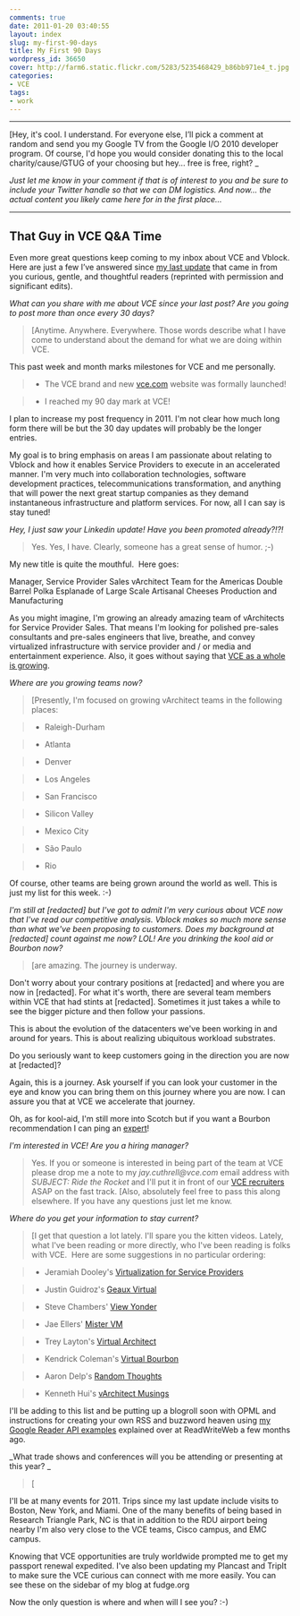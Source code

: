 ```yaml
---
comments: true
date: 2011-01-20 03:40:55
layout: index
slug: my-first-90-days
title: My First 90 Days
wordpress_id: 36650
cover: http://farm6.static.flickr.com/5283/5235468429_b86bb971e4_t.jpg
categories:
- VCE
tags:
- work
---
```


* * *



[Hey, it's cool.  I understand.   For everyone else, I’ll pick a comment at random and send you my Google TV from the Google I/O 2010 developer program. Of course, I'd hope you would consider donating this to the local charity/cause/GTUG of your choosing but hey... free is free, right? _

_Just let me know in your comment if that is of interest to you and be sure to include your Twitter handle so that we can DM logistics. And now… the actual content you likely came here for in the first place…_



* * *





## That Guy in VCE Q&A Time


Even more great questions keep coming to my inbox about VCE and Vblock.  Here are just a few I’ve answered since [my last update](http://fudge.org/my-first-60-days/) that came in from you curious, gentle, and thoughtful readers (reprinted with permission and significant edits).

_What can you share with me about VCE since your last post? Are you going to post more than once every 30 days?_


> [Anytime. Anywhere. Everywhere. Those words describe what I have come to understand about the demand for what we are doing within VCE.

This past week and month marks milestones for VCE and me personally.

> 
> 
	
>   * The VCE brand and new [vce.com](http://vce.com) website was formally launched!
> 
	
>   * I reached my 90 day mark at VCE!
> 

I plan to increase my post frequency in 2011. I'm not clear how much long form there will be but the 30 day updates will probably be the longer entries.

My goal is to bring emphasis on areas I am passionate about relating to Vblock and how it enables Service Providers to execute in an accelerated manner. I'm very much into collaboration technologies, software development practices, telecommunications transformation, and anything that will power the next great startup companies as they demand instantaneous infrastructure and platform services. For now, all I can say is stay tuned!




_Hey, I just saw your Linkedin update! Have you been promoted already?!?!_


> Yes. Yes, I have. Clearly, someone has a great sense of humor. ;-)

My new title is quite the mouthful.  Here goes:

Manager, Service Provider Sales vArchitect Team for the Americas Double Barrel Polka Esplanade of Large Scale Artisanal Cheeses Production and Manufacturing

As you might imagine, I'm growing an already amazing team of vArchitects for Service Provider Sales. That means I'm looking for polished pre-sales consultants and pre-sales engineers that live, breathe, and convey virtualized infrastructure with service provider and / or media and entertainment experience. Also, it goes without saying that [VCE as a whole is growing](http://vce.com/careers/).


_Where are you growing teams now?_


> [Presently, I'm focused on growing vArchitect teams in the following places:

> 
> 
	
>   * Raleigh-Durham
> 
	
>   * Atlanta
> 
	
>   * Denver
> 
	
>   * Los Angeles
> 
	
>   * San Francisco
> 
	
>   * Silicon Valley
> 
	
>   * Mexico City
> 
	
>   * São Paulo
> 
	
>   * Rio
> 

Of course, other teams are being grown around the world as well.  This is just my list for this week. :-)


_I'm still at [redacted] but I've got to admit I'm very curious about VCE now that I've read our competitive analysis. Vblock makes so much more sense than what we've been proposing to customers. Does my background at [redacted] count against me now? LOL! Are you drinking the kool aid or Bourbon now?_


> [are amazing. The journey is underway.

Don't worry about your contrary positions at [redacted] and where you are now in [redacted]. For what it's worth, there are several team members within VCE that had stints at [redacted]. Sometimes it just takes a while to see the bigger picture and then follow your passions.

This is about the evolution of the datacenters we've been working in and around for years. This is about realizing ubiquitous workload substrates.

Do you seriously want to keep customers going in the direction you are now at [redacted]?

Again, this is a journey. Ask yourself if you can look your customer in the eye and know you can bring them on this journey where you are now. I can assure you that at VCE we accelerate that journey.

Oh, as for kool-aid, I'm still more into Scotch but if you want a Bourbon recommendation I can ping an [expert](http://kendrickcoleman.com)!


_I'm interested in VCE! Are you a hiring manager?_


> Yes. If you or someone is interested in being part of the team at VCE please drop me a note to my _jay.cuthrell@vce.com_ email address with _SUBJECT: Ride the Rocket_ and I'll put it in front of our [VCE recruiters](http://vce.com/careers/) ASAP on the fast track. [Also, absolutely feel free to pass this along elsewhere. If you have any questions just let me know.


_Where do you get your information to stay current?_


> [I get that question a lot lately. I'll spare you the kitten videos.  Lately, what I've been reading or more directly, who I've been reading is folks with VCE.  Here are some suggestions in no particular ordering:

> 
> 
	
>   * Jeramiah Dooley's [Virtualization for Service Providers](http://vmforsp.typepad.com)
> 
	
>   * Justin Guidroz's [Geaux Virtual](http://geauxvirtual.wordpress.com)
> 
	
>   * Steve Chambers' [View Yonder](http://viewyonder.com)
> 
	
>   * Jae Ellers' [Mister VM](http://blog.mr-vm.com)
> 
	
>   * Trey Layton's [Virtual Architect](http://virtual-architect.com)
> 
	
>   * Kendrick Coleman's [Virtual Bourbon](http://kendrickcoleman.com)
> 
	
>   * Aaron Delp's [Random Thoughts](http://blog.aarondelp.com)
> 
	
>   * Kenneth Hui's [vArchitect Musings](http://varchitectmusings.wordpress.com)
> 

I'll be adding to this list and be putting up a blogroll soon with OPML and instructions for creating your own RSS and buzzword heaven using [my Google Reader API examples](http://www.readwriteweb.com/hack/2010/09/tracking-the-buzz-in-google-re.php) explained over at ReadWriteWeb a few months ago.


_What trade shows and conferences will you be attending or presenting at this year? _


> [

I'll be at many events for 2011. Trips since my last update include visits to Boston, New York, and Miami. One of the many benefits of being based in Research Triangle Park, NC is that in addition to the RDU airport being nearby I'm also very close to the VCE teams, Cisco campus, and EMC campus.

Knowing that VCE opportunities are truly worldwide prompted me to get my passport renewal expedited. I've also been updating my Plancast and TripIt to make sure the VCE curious can connect with me more easily.  You can see these on the sidebar of my blog at fudge.org

Now the only question is where and when will I see you? :-)
